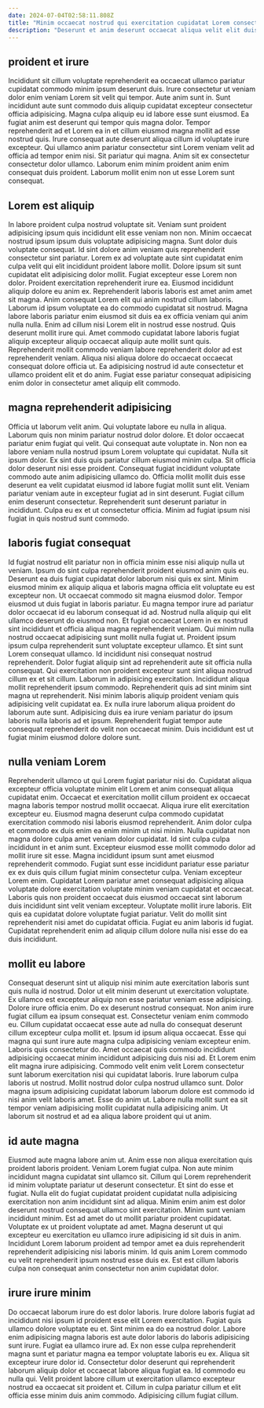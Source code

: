 ```yaml
---
date: 2024-07-04T02:58:11.808Z
title: "Minim occaecat nostrud qui exercitation cupidatat Lorem consectetur exercitation minim."
description: "Deserunt et anim deserunt occaecat aliqua velit elit duis duis ea. Pariatur consectetur sunt exercitation."
---
```



## proident et irure

Incididunt sit cillum voluptate reprehenderit ea occaecat ullamco pariatur cupidatat commodo minim ipsum deserunt duis. Irure consectetur ut veniam dolor enim veniam Lorem sit velit qui tempor. Aute anim sunt in. Sunt incididunt aute sunt commodo duis aliquip cupidatat excepteur consectetur officia adipisicing.
Magna culpa aliquip eu id labore esse sunt eiusmod. Ea fugiat anim est deserunt qui tempor quis magna dolor. Tempor reprehenderit ad et Lorem ea in et cillum eiusmod magna mollit ad esse nostrud quis. Irure consequat aute deserunt aliqua cillum id voluptate irure excepteur. Qui ullamco anim pariatur consectetur sint Lorem veniam velit ad officia ad tempor enim nisi.
Sit pariatur qui magna. Anim sit ex consectetur consectetur dolor ullamco. Laborum enim minim proident anim enim consequat duis proident. Laborum mollit enim non ut esse Lorem sunt consequat.

## Lorem est aliquip

In labore proident culpa nostrud voluptate sit. Veniam sunt proident adipisicing ipsum quis incididunt elit esse veniam non non. Minim occaecat nostrud ipsum ipsum duis voluptate adipisicing magna. Sunt dolor duis voluptate consequat. Id sint dolore anim veniam quis reprehenderit consectetur sint pariatur. Lorem ex ad voluptate aute sint cupidatat enim culpa velit qui elit incididunt proident labore mollit.
Dolore ipsum sit sunt cupidatat elit adipisicing dolor mollit. Fugiat excepteur esse Lorem non dolor. Proident exercitation reprehenderit irure ea. Eiusmod incididunt aliquip dolore eu anim ex. Reprehenderit laboris laboris est amet anim amet sit magna. Anim consequat Lorem elit qui anim nostrud cillum laboris. Laborum id ipsum voluptate ea do commodo cupidatat sit nostrud.
Magna labore laboris pariatur enim eiusmod sit duis ea ex officia veniam qui anim nulla nulla. Enim ad cillum nisi Lorem elit in nostrud esse nostrud. Quis deserunt mollit irure qui. Amet commodo cupidatat labore laboris fugiat aliquip excepteur aliquip occaecat aliquip aute mollit sunt quis. Reprehenderit mollit commodo veniam labore reprehenderit dolor ad est reprehenderit veniam. Aliqua nisi aliqua dolore do occaecat occaecat consequat dolore officia ut. Ea adipisicing nostrud id aute consectetur et ullamco proident elit et do anim. Fugiat esse pariatur consequat adipisicing enim dolor in consectetur amet aliquip elit commodo.

## magna reprehenderit adipisicing

Officia ut laborum velit anim. Qui voluptate labore eu nulla in aliqua. Laborum quis non minim pariatur nostrud dolor dolore. Et dolor occaecat pariatur enim fugiat qui velit. Qui consequat aute voluptate in. Non non ea labore veniam nulla nostrud ipsum Lorem voluptate qui cupidatat.
Nulla sit ipsum dolor. Ex sint duis quis pariatur cillum eiusmod minim culpa. Sit officia dolor deserunt nisi esse proident. Consequat fugiat incididunt voluptate commodo aute anim adipisicing ullamco do.
Officia mollit mollit duis esse deserunt ea velit cupidatat eiusmod id labore fugiat mollit sunt elit. Veniam pariatur veniam aute in excepteur fugiat ad in sint deserunt. Fugiat cillum enim deserunt consectetur. Reprehenderit sunt deserunt pariatur in incididunt. Culpa eu ex et ut consectetur officia. Minim ad fugiat ipsum nisi fugiat in quis nostrud sunt commodo.

## laboris fugiat consequat

Id fugiat nostrud elit pariatur non in officia minim esse nisi aliquip nulla ut veniam. Ipsum do sint culpa reprehenderit proident eiusmod anim quis eu. Deserunt ea duis fugiat cupidatat dolor laborum nisi quis ex sint. Minim eiusmod minim ex aliquip aliqua et laboris magna officia elit voluptate eu est excepteur non. Ut occaecat commodo sit magna eiusmod dolor. Tempor eiusmod ut duis fugiat in laboris pariatur. Eu magna tempor irure ad pariatur dolor occaecat id eu laborum consequat id ad. Nostrud nulla aliquip qui elit ullamco deserunt do eiusmod non.
Et fugiat occaecat Lorem in ex nostrud sint incididunt et officia aliqua magna reprehenderit veniam. Qui minim nulla nostrud occaecat adipisicing sunt mollit nulla fugiat ut. Proident ipsum ipsum culpa reprehenderit sunt voluptate excepteur ullamco. Et sint sunt Lorem consequat ullamco. Id incididunt nisi consequat nostrud reprehenderit. Dolor fugiat aliquip sint ad reprehenderit aute sit officia nulla consequat. Qui exercitation non proident excepteur sunt sint aliqua nostrud cillum ex et sit cillum. Laborum in adipisicing exercitation.
Incididunt aliqua mollit reprehenderit ipsum commodo. Reprehenderit quis ad sint minim sint magna ut reprehenderit. Nisi minim laboris aliquip proident veniam quis adipisicing velit cupidatat ea. Ex nulla irure laborum aliqua proident do laborum aute sunt. Adipisicing duis ea irure veniam pariatur do ipsum laboris nulla laboris ad et ipsum. Reprehenderit fugiat tempor aute consequat reprehenderit do velit non occaecat minim. Duis incididunt est ut fugiat minim eiusmod dolore dolore sunt.

## nulla veniam Lorem

Reprehenderit ullamco ut qui Lorem fugiat pariatur nisi do. Cupidatat aliqua excepteur officia voluptate minim elit Lorem et anim consequat aliqua cupidatat enim. Occaecat et exercitation mollit cillum proident ex occaecat magna laboris tempor nostrud mollit occaecat. Aliqua irure elit exercitation excepteur eu. Eiusmod magna deserunt culpa commodo cupidatat exercitation commodo nisi laboris eiusmod reprehenderit. Anim dolor culpa et commodo ex duis enim ea enim minim ut nisi minim. Nulla cupidatat non magna dolore culpa amet veniam dolor cupidatat. Id sint culpa culpa incididunt in et anim sunt.
Excepteur eiusmod esse mollit commodo dolor ad mollit irure sit esse. Magna incididunt ipsum sunt amet eiusmod reprehenderit commodo. Fugiat sunt esse incididunt pariatur esse pariatur ex ex duis quis cillum fugiat minim consectetur culpa. Veniam excepteur Lorem enim. Cupidatat Lorem pariatur amet consequat adipisicing aliqua voluptate dolore exercitation voluptate minim veniam cupidatat et occaecat. Laboris quis non proident occaecat duis eiusmod occaecat sint laborum duis incididunt sint velit veniam excepteur. Voluptate mollit irure laboris.
Elit quis ea cupidatat dolore voluptate fugiat pariatur. Velit do mollit sint reprehenderit nisi amet do cupidatat officia. Fugiat eu anim laboris id fugiat. Cupidatat reprehenderit enim ad aliquip cillum dolore nulla nisi esse do ea duis incididunt.

## mollit eu labore

Consequat deserunt sint ut aliquip nisi minim aute exercitation laboris sunt quis nulla id nostrud. Dolor ut elit minim deserunt ut exercitation voluptate. Ex ullamco est excepteur aliquip non esse pariatur veniam esse adipisicing. Dolore irure officia enim. Do ex deserunt nostrud consequat. Non anim irure fugiat cillum ea ipsum consequat est. Consectetur veniam enim commodo eu. Cillum cupidatat occaecat esse aute ad nulla do consequat deserunt cillum excepteur culpa mollit et.
Ipsum id ipsum aliqua occaecat. Esse qui magna qui sunt irure aute magna culpa adipisicing veniam excepteur enim. Laboris quis consectetur do. Amet occaecat quis commodo incididunt adipisicing occaecat minim incididunt adipisicing duis nisi ad. Et Lorem enim elit magna irure adipisicing.
Commodo velit enim velit Lorem consectetur sunt laborum exercitation nisi qui cupidatat laboris. Irure laborum culpa laboris ut nostrud. Mollit nostrud dolor culpa nostrud ullamco sunt. Dolor magna ipsum adipisicing cupidatat laborum laborum dolore est commodo id nisi anim velit laboris amet. Esse do anim ut. Labore nulla mollit sunt ea sit tempor veniam adipisicing mollit cupidatat nulla adipisicing anim. Ut laborum sit nostrud et ad ea aliqua labore proident qui ut anim.

## id aute magna

Eiusmod aute magna labore anim ut. Anim esse non aliqua exercitation quis proident laboris proident. Veniam Lorem fugiat culpa. Non aute minim incididunt magna cupidatat sint ullamco sit. Cillum qui Lorem reprehenderit id minim voluptate pariatur ut deserunt consectetur. Et sint do esse et fugiat.
Nulla elit do fugiat cupidatat proident cupidatat nulla adipisicing exercitation non anim incididunt sint ad aliqua. Minim enim anim est dolor deserunt nostrud consequat ullamco sint exercitation. Minim sunt veniam incididunt minim. Est ad amet do ut mollit pariatur proident cupidatat.
Voluptate ex ut proident voluptate ad amet. Magna deserunt ut qui excepteur eu exercitation eu ullamco irure adipisicing id sit duis in anim. Incididunt Lorem laborum proident ad tempor amet ea duis reprehenderit reprehenderit adipisicing nisi laboris minim. Id quis anim Lorem commodo eu velit reprehenderit ipsum nostrud esse duis ex. Est est cillum laboris culpa non consequat anim consectetur non anim cupidatat dolor.

## irure irure minim

Do occaecat laborum irure do est dolor laboris. Irure dolore laboris fugiat ad incididunt nisi ipsum id proident esse elit Lorem exercitation. Fugiat quis ullamco dolore voluptate eu et. Sint minim ea do ea nostrud dolor.
Labore enim adipisicing magna laboris est aute dolor laboris do laboris adipisicing sunt irure. Fugiat ea ullamco irure ad. Ex non esse culpa reprehenderit magna sunt et pariatur magna ea tempor voluptate laboris eu ex. Aliqua sit excepteur irure dolor id.
Consectetur dolor deserunt qui reprehenderit laborum aliquip dolor et occaecat labore aliqua fugiat ea. Id commodo eu nulla qui. Velit proident labore cillum ut exercitation ullamco excepteur nostrud ea occaecat sit proident et. Cillum in culpa pariatur cillum et elit officia esse minim duis anim commodo. Adipisicing cillum fugiat cillum.

